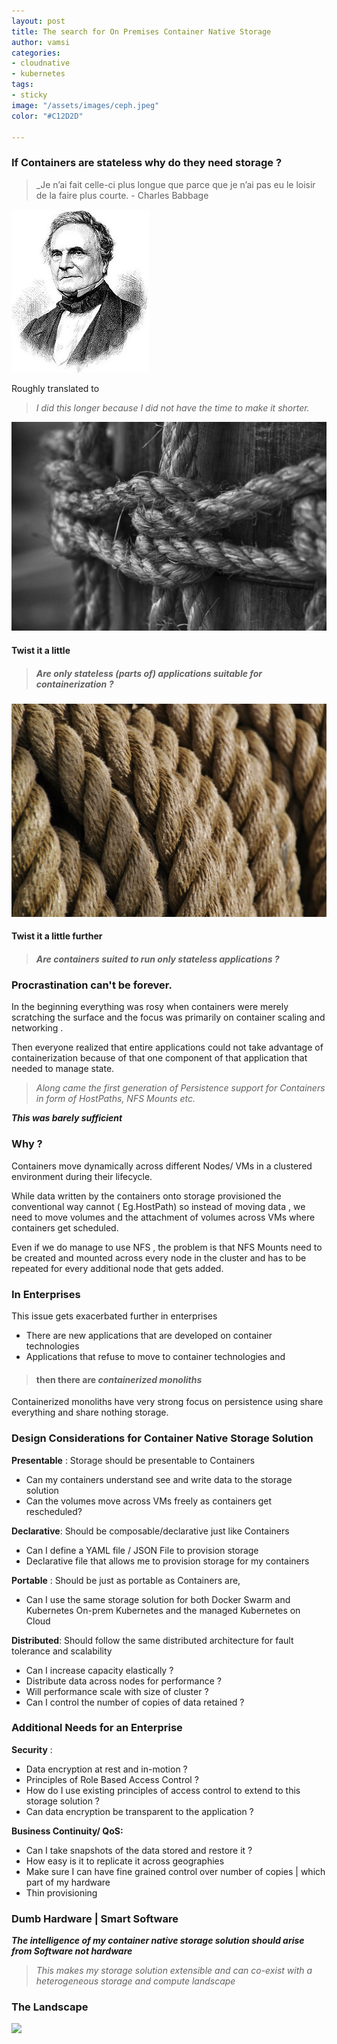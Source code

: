 ```yaml
---
layout: post
title: The search for On Premises Container Native Storage
author: vamsi
categories:
- cloudnative
- kubernetes
tags:
- sticky
image: "/assets/images/ceph.jpeg"
color: "#C12D2D"

---
```

### If Containers are stateless why do they need storage ?

> _Je n’ai fait celle-ci plus longue que parce que je n’ai pas eu le loisir de la faire plus courte. - Charles Babbage

![](../assets/images/CephCharles.jpg)

Roughly translated to

> _I did this longer because I did not have the time to make it shorter._

![](../assets/images/twist.jpeg)

#### Twist it a little

> ##### _Are only stateless (parts of) applications suitable for containerization ?_

![](../assets/images/twist2.jpeg)

#### Twist it a little further

> ##### _Are containers suited to run only stateless applications ?_

### Procrastination can't be forever.

In the beginning everything was rosy when containers were merely scratching the surface and the focus was primarily on container scaling and networking .

Then everyone realized that entire applications could not take advantage of containerization because of that one component of that application that needed to manage state.

> _Along came the first generation of Persistence support for Containers in form of HostPaths, NFS Mounts etc._

**_This was barely sufficient_**

### Why ?

Containers move dynamically across different Nodes/ VMs in a clustered environment during their lifecycle. 

While data written by the containers onto storage provisioned the conventional way cannot ( Eg.HostPath) so instead of moving data , we need to move volumes and the attachment of volumes across VMs where containers get scheduled. 

Even if we do manage to use NFS , the problem is that NFS Mounts need to be created and mounted across every node in the cluster and has to be repeated for every additional node that gets added. 

### In Enterprises

This issue gets exacerbated further in enterprises

* There are new applications that are developed on container technologies
* Applications that refuse to move to container technologies and

> #### then there are **_containerized monoliths_**

Containerized monoliths have very strong focus on persistence using share everything and share nothing storage.

### Design Considerations for Container Native Storage Solution

**Presentable** : Storage should be presentable to Containers

* Can my containers understand see and write data to the storage solution
* Can the volumes move across VMs freely as containers get rescheduled?

**Declarative**: Should be composable/declarative just like Containers

* Can I define a YAML file / JSON File to provision storage
* Declarative file that allows me to provision storage for my containers

**Portable** : Should be just as portable as Containers are,

* Can I use the same storage solution for both Docker Swarm and Kubernetes
  On-prem Kubernetes and the managed Kubernetes on Cloud

**Distributed**: Should follow the same distributed architecture for fault tolerance and scalability

* Can I increase capacity elastically ?
* Distribute data across nodes for performance ?
* Will performance scale with size of cluster ?
* Can I control the number of copies of data retained ?

### Additional Needs for an Enterprise

**Security** :

* Data encryption at rest and in-motion ?
* Principles of Role Based Access Control ?
* How do I use existing principles of access control to extend to this storage solution ?
* Can data encryption be transparent to the application ?

**Business Continuity/ QoS:**

* Can I take snapshots of the data stored and restore it ?
* How easy is it to replicate it across geographies
* Make sure I can have fine grained control over number of copies | which part of my hardware
* Thin provisioning

### Dumb Hardware | Smart Software

**_The intelligence of my container native storage solution should arise from Software not hardware_**

> _This makes my storage solution extensible and can co-exist with a heterogeneous storage and compute landscape_

### The Landscape

![](https://i2.wp.com/softwareengineeringdaily.com/wp-content/uploads/2018/09/image1.png)

### 